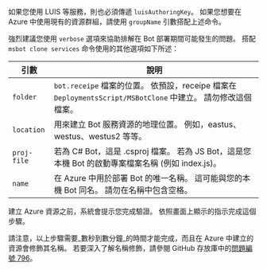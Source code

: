 如果您使用 LUIS 等服務，則也必須傳遞 `luisAuthoringKey`。 如果您想要在 Azure 中使用現有的資源群組，請使用 `groupName` 引數搭配上述命令。

強烈建議您使用 `verbose` 選項來協助排解在 Bot 部署期間可能發生的問題。 搭配 `msbot clone services` 命令使用的其他選項如下所述：

| 引數    | 說明 |
|--------------|-------------|
| `folder`     | `bot.receipe` 檔案的位置。 依預設，receipe 檔案在 `DeploymentsScript/MSBotClone` 中建立。 請勿修改這個檔案。|
| `location`   | 用來建立 Bot 服務資源的地理位置。 例如，eastus、westus、westus2 等等。|
| `proj-file`  | 若為 C# Bot，這是 .csproj 檔案。 若為 JS Bot，這是您本機 Bot 的啟動專案檔案名稱 (例如 index.js)。|
| `name`       | 在 Azure 中用於部署 Bot 的唯一名稱。 這可能與您的本機 Bot 同名。 請勿在名稱中包含空格。|

建立 Azure 資源之前，系統會提示您完成驗證。 依照畫面上顯示的指示完成這個步驟。

請注意，以上步驟需要_數秒到數分鐘_的時間才能完成，而且在 Azure 中建立的資源會修飾其名稱。 若要深入了解名稱修飾，請參閱 GitHub 存放庫中的[問題編號 796](https://github.com/Microsoft/botbuilder-tools/issues/796)。

